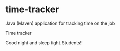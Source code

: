 # time-tracker
Java (Maven) application for tracking time on the job

Time tracker

Good night and sleep tight Students!!
